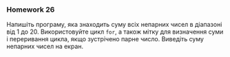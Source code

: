 ### Homework  26


Напишіть програму, яка знаходить суму всіх непарних чисел в діапазоні від 1 до 20. Використовуйте цикл `for`, а також мітку для визначення суми і переривання цикла, якщо зустрічено парне число. Виведіть суму непарних чисел на екран.